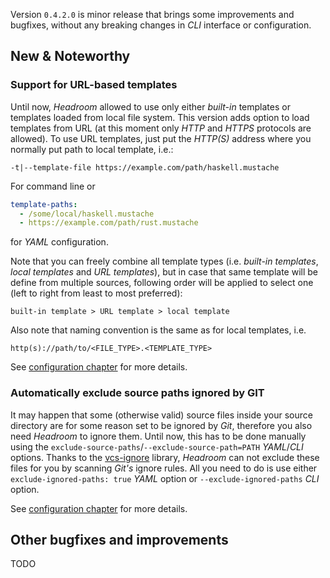 Version `0.4.2.0` is minor release that brings some improvements and bugfixes, without any breaking changes in _CLI_ interface or configuration.

## New & Noteworthy

### Support for URL-based templates
Until now, _Headroom_ allowed to use only either _built-in_ templates or templates loaded from local file system. This version adds option to load templates from URL (at this moment only _HTTP_ and _HTTPS_ protocols are allowed). To use URL templates, just put the _HTTP(S)_ address where you normally put path to local template, i.e.:

```
-t|--template-file https://example.com/path/haskell.mustache
```

For command line or

```yaml
template-paths:
  - /some/local/haskell.mustache
  - https://example.com/path/rust.mustache
```

for _YAML_ configuration.

Note that you can freely combine all template types (i.e. _built-in templates_, _local templates_ and _URL templates_), but in case that same template will be define from multiple sources, following order will be applied to select one (left to right from least to most preferred):

```
built-in template > URL template > local template
```

Also note that naming convention is the same as for local templates, i.e.

```
http(s)://path/to/<FILE_TYPE>.<TEMPLATE_TYPE>
```

See [configuration chapter][doc:configuration] for more details.


### Automatically exclude source paths ignored by GIT
It may happen that some (otherwise valid) source files inside your source directory are for some reason set to be ignored by _Git_, therefore you also need _Headroom_ to ignore them. Until now, this has to be done manually using the `exclude-source-paths`/`--exclude-source-path=PATH` _YAML_/_CLI_ options. Thanks to the [vcs-ignore][github:vcs-ignore] library, _Headroom_ can not exclude these files for you by scanning _Git's_ ignore rules. All you need to do is use either `exclude-ignored-paths: true` _YAML_ option or `--exclude-ignored-paths` _CLI_ option.

See [configuration chapter][doc:configuration] for more details.

## Other bugfixes and improvements
TODO

[doc:configuration]: documentation/configuration.md
[doc:migration-guide]: migration-guide.md
[doc:running-headroom]: documentation/running-headroom.md
[github:vcs-ignore]: https://github.com/vaclavsvejcar/vcs-ignore
[github/issue/72]: https://github.com/vaclavsvejcar/headroom/issues/72